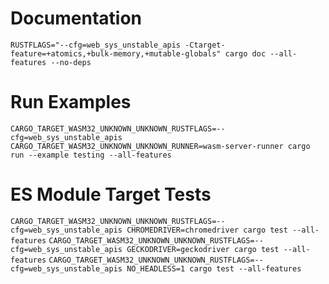 # Documentation

`RUSTFLAGS="--cfg=web_sys_unstable_apis -Ctarget-feature=+atomics,+bulk-memory,+mutable-globals" cargo doc --all-features --no-deps`

# Run Examples

`CARGO_TARGET_WASM32_UNKNOWN_UNKNOWN_RUSTFLAGS=--cfg=web_sys_unstable_apis CARGO_TARGET_WASM32_UNKNOWN_UNKNOWN_RUNNER=wasm-server-runner cargo run --example testing --all-features`

# ES Module Target Tests

`CARGO_TARGET_WASM32_UNKNOWN_UNKNOWN_RUSTFLAGS=--cfg=web_sys_unstable_apis CHROMEDRIVER=chromedriver cargo test --all-features`
`CARGO_TARGET_WASM32_UNKNOWN_UNKNOWN_RUSTFLAGS=--cfg=web_sys_unstable_apis GECKODRIVER=geckodriver cargo test --all-features`
`CARGO_TARGET_WASM32_UNKNOWN_UNKNOWN_RUSTFLAGS=--cfg=web_sys_unstable_apis NO_HEADLESS=1 cargo test --all-features`
